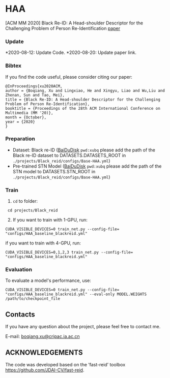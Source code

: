 # HAA
[ACM MM 2020] Black Re-ID: A Head-shoulder Descriptor for the Challenging
Problem of Person Re-Identification [paper](http://arxiv.org/abs/2008.08528)

### Update
*2020-08-12: Update Code.
*2020-08-20: Update paper link.

### Bibtex
If you find the code useful, please consider citing our paper:
```
@InProceedings{xu2020ACM,
author = {Boqiang, Xu and Lingxiao, He and Xingyu, Liao and Wu,Liu and Zhenan, Sun and Tao, Mei},
title = {Black Re-ID: A Head-shoulder Descriptor for the Challenging Problem of Person Re-Identification},
booktitle = {Proceedings of the 28th ACM International Conference on Multimedia (MM '20)},
month = {October},
year = {2020}
}
```

### Preparation
* Dataset: Black re-ID ([BaiDuDisk](https://pan.baidu.com/s/1xXxh5662ouoe8AQwN6VolA) ```pwd:xubq```  please add the path of the Black re-ID dataset to DATASETS.DATASETS_ROOT in ```./projects/Black_reid/configs/Base-HAA.yml```) 
* Pre-trained STN Model ([BaiDuDisk](https://pan.baidu.com/s/1OH428mw8w11tZ8aShc5A1A) ```pwd:xubq``` please add the path of the STN model to DATASETS.STN_ROOT in ```./projects/Black_reid/configs/Base-HAA.yml```) 


### Train
1. `cd` to folder:
```
 cd projects/Black_reid
```
2. If you want to train with 1-GPU, run:
```
CUDA_VISIBLE_DEVICES=0 train_net.py --config-file= "configs/HAA_baseline_blackreid.yml"
```
   if you want to train with 4-GPU, run:
```
CUDA_VISIBLE_DEVICES=0,1,2,3 train_net.py --config-file= "configs/HAA_baseline_blackreid.yml"
```

### Evaluation
To evaluate a model's performance, use:
```
CUDA_VISIBLE_DEVICES=0 train_net.py --config-file= "configs/HAA_baseline_blackreid.yml" --eval-only MODEL.WEIGHTS /path/to/checkpoint_file
```

## Contacts
If you have any question about the project, please feel free to contact me.

E-mail: boqiang.xu@cripac.ia.ac.cn

## ACKNOWLEDGEMENTS
The code was developed based on the ’fast-reid’ toolbox https://github.com/JDAI-CV/fast-reid.
